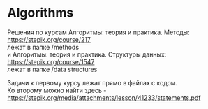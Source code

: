 # Algorithms

Решения по курсам Алгоритмы: теория и практика. Методы: https://stepik.org/course/217  
лежат в папке /methods  
и Алгоритмы: теория и практика. Структуры данных: https://stepik.org/course/1547  
лежат в папке /data structures  
  
Задачи к первому курсу лежат прямо в файлах с кодом.  
Ко второму можно найти здесь - https://stepik.org/media/attachments/lesson/41233/statements.pdf  
 
